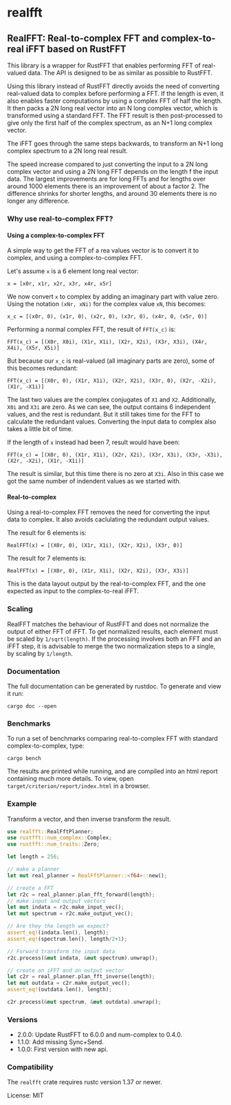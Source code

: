 # realfft

## RealFFT: Real-to-complex FFT and complex-to-real iFFT based on RustFFT

This library is a wrapper for RustFFT that enables performing FFT of real-valued data.
The API is designed to be as similar as possible to RustFFT.

Using this library instead of RustFFT directly avoids the need of converting real-valued data to complex before performing a FFT.
If the length is even, it also enables faster computations by using a complex FFT of half the length.
It then packs a 2N long real vector into an N long complex vector, which is transformed using a standard FFT.
The FFT result is then post-processed to give only the first half of the complex spectrum, as an N+1 long complex vector.

The iFFT goes through the same steps backwards, to transform an N+1 long complex spectrum to a 2N long real result.

The speed increase compared to just converting the input to a 2N long complex vector
and using a 2N long FFT depends on the length f the input data.
The largest improvements are for long FFTs and for lengths over around 1000 elements there is an improvement of about a factor 2.
The difference shrinks for shorter lengths, and around 30 elements there is no longer any difference.

### Why use real-to-complex FFT?
#### Using a complex-to-complex FFT
A simple way to get the FFT of a rea values vector is to convert it to complex, and using a complex-to-complex FFT.

Let's assume `x` is a 6 element long real vector:
```
x = [x0r, x1r, x2r, x3r, x4r, x5r]
```

We now convert `x` to complex by adding an imaginary part with value zero. Using the notation `(xNr, xNi)` for the complex value `xN`, this becomes:
```
x_c = [(x0r, 0), (x1r, 0), (x2r, 0), (x3r, 0), (x4r, 0, (x5r, 0)]
```

Performing a normal complex FFT, the result of `FFT(x_c)` is:
```
FFT(x_c) = [(X0r, X0i), (X1r, X1i), (X2r, X2i), (X3r, X3i), (X4r, X4i), (X5r, X5i)]
```

But because our `x_c` is real-valued (all imaginary parts are zero), some of this becomes redundant:
```
FFT(x_c) = [(X0r, 0), (X1r, X1i), (X2r, X2i), (X3r, 0), (X2r, -X2i), (X1r, -X1i)]
```

The last two values are the complex conjugates of `X1` and `X2`. Additionally, `X0i` and `X3i` are zero.
As we can see, the output contains 6 independent values, and the rest is redundant.
But it still takes time for the FFT to calculate the redundant values.
Converting the input data to complex also takes a little bit of time.

If the length of `x` instead had been 7, result would have been:
```
FFT(x_c) = [(X0r, 0), (X1r, X1i), (X2r, X2i), (X3r, X3i), (X3r, -X3i), (X2r, -X2i), (X1r, -X1i)]
```

The result is similar, but this time there is no zero at `X3i`. Also in this case we got the same number of indendent values as we started with.

#### Real-to-complex
Using a real-to-complex FFT removes the need for converting the input data to complex.
It also avoids caclulating the redundant output values.

The result for 6 elements is:
```
RealFFT(x) = [(X0r, 0), (X1r, X1i), (X2r, X2i), (X3r, 0)]
```

The result for 7 elements is:
```
RealFFT(x) = [(X0r, 0), (X1r, X1i), (X2r, X2i), (X3r, X3i)]
```

This is the data layout output by the real-to-complex FFT, and the one expected as input to the complex-to-real iFFT.

### Scaling
RealFFT matches the behaviour of RustFFT and does not normalize the output of either FFT of iFFT. To get normalized results, each element must be scaled by `1/sqrt(length)`. If the processing involves both an FFT and an iFFT step, it is advisable to merge the two normalization steps to a single, by scaling by `1/length`.

### Documentation

The full documentation can be generated by rustdoc. To generate and view it run:
```
cargo doc --open
```

### Benchmarks

To run a set of benchmarks comparing real-to-complex FFT with standard complex-to-complex, type:
```
cargo bench
```
The results are printed while running, and are compiled into an html report containing much more details.
To view, open `target/criterion/report/index.html` in a browser.

### Example
Transform a vector, and then inverse transform the result.
```rust
use realfft::RealFftPlanner;
use rustfft::num_complex::Complex;
use rustfft::num_traits::Zero;

let length = 256;

// make a planner
let mut real_planner = RealFftPlanner::<f64>::new();

// create a FFT
let r2c = real_planner.plan_fft_forward(length);
// make input and output vectors
let mut indata = r2c.make_input_vec();
let mut spectrum = r2c.make_output_vec();

// Are they the length we expect?
assert_eq!(indata.len(), length);
assert_eq!(spectrum.len(), length/2+1);

// Forward transform the input data
r2c.process(&mut indata, &mut spectrum).unwrap();

// create an iFFT and an output vector
let c2r = real_planner.plan_fft_inverse(length);
let mut outdata = c2r.make_output_vec();
assert_eq!(outdata.len(), length);

c2r.process(&mut spectrum, &mut outdata).unwrap();
```

### Versions
- 2.0.0: Update RustFFT to 6.0.0 and num-complex to 0.4.0.
- 1.1.0: Add missing Sync+Send.
- 1.0.0: First version with new api.


### Compatibility

The `realfft` crate requires rustc version 1.37 or newer.

License: MIT
